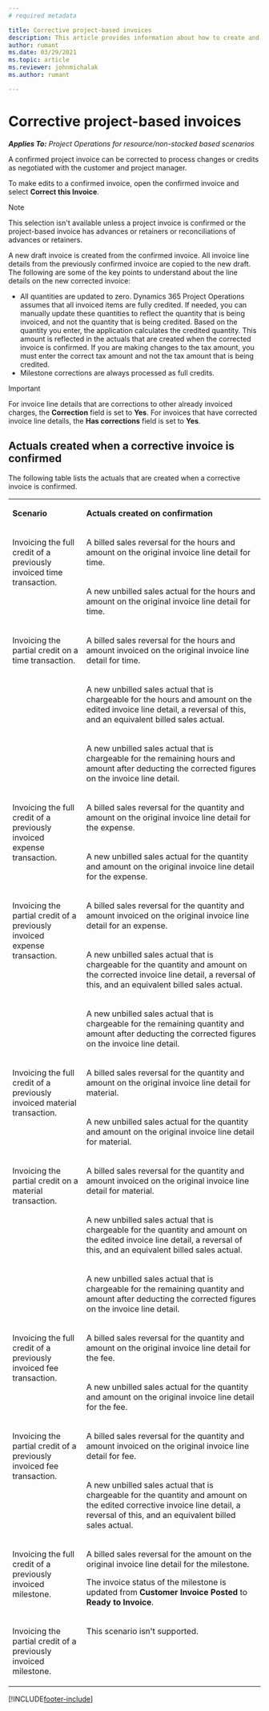 ```yaml
---
# required metadata

title: Corrective project-based invoices
description: This article provides information about how to create and confirm corrective project-based invoices in Project Operations.
author: rumant
ms.date: 03/29/2021
ms.topic: article
ms.reviewer: johnmichalak
ms.author: rumant

---
```



# Corrective project-based invoices

_**Applies To:** Project Operations for resource/non-stocked based scenarios_

A confirmed project invoice can be corrected to process changes or credits as negotiated with the customer and project manager.

To make edits to a confirmed invoice, open the confirmed invoice and select **Correct this Invoice**. 

> [!NOTE]
> This selection isn't available unless a project invoice is confirmed or the project-based invoice has advances or retainers or reconciliations of advances or retainers.

A new draft invoice is created from the confirmed invoice. All invoice line details from the previously confirmed invoice are copied to the new draft. The following are some of the key points to understand about the line details on the new corrected invoice:

- All quantities are updated to zero. Dynamics 365 Project Operations assumes that all invoiced items are fully credited. If needed, you can manually update these quantities to reflect the quantity that is being invoiced, and not the quantity that is being credited. Based on the quantity you enter, the application calculates the credited quantity. This amount is reflected in the actuals that are created when the corrected invoice is confirmed. If you are making changes to the tax amount, you must enter the correct tax amount and not the tax amount that is being credited.
- Milestone corrections are always processed as full credits.


> [!IMPORTANT]
> For invoice line details that are corrections to other already invoiced charges, the **Correction** field is set to **Yes**. For invoices that have corrected invoice line details, the **Has corrections** field is set to **Yes**.

## Actuals created when a corrective invoice is confirmed

The following table lists the actuals that are created when a corrective invoice is confirmed.

<table border="0" cellspacing="0" cellpadding="0">
    <tbody>
        <tr>
            <td width="216" valign="top">
                <p>
                    <strong>Scenario</strong>
                </p>
            </td>
            <td width="808" valign="top">
                <p>
                    <strong>Actuals created on confirmation</strong>
                </p>
            </td>
        </tr>
        <tr>
            <td width="216" rowspan="2" valign="top">
                <p>
                    Invoicing the full credit of a previously invoiced time
                    transaction.
                </p>
            </td>
            <td width="408" valign="top">
                <p>
                    A billed sales reversal for the hours and amount on the
                    original invoice line detail for time.
                </p>
            </td>
        </tr>
        <tr>
            <td width="408" valign="top">
                <p>
                    A new unbilled sales actual for the hours and amount on the
                    original invoice line detail for time.
                </p>
            </td>
        </tr>
        <tr>
            <td width="216" rowspan="3" valign="top">
                <p>
                    Invoicing the partial credit on a time transaction.
                </p>
            </td>
            <td width="408" valign="top">
                <p>
                    A billed sales reversal for the hours and amount invoiced
                    on the original invoice line detail for time.
                </p>
            </td>
        </tr>
        <tr>
            <td width="408" valign="top">
                <p>
                    A new unbilled sales actual that is chargeable for the
                    hours and amount on the edited invoice
                    line detail, a reversal of this, and an equivalent billed sales actual.
                </p>
            </td>
        </tr>
        <tr>
            <td width="408" valign="top">
                <p>
                    A new unbilled sales actual that is chargeable for the
                    remaining hours and amount after deducting the corrected
                    figures on the invoice line detail.
                </p>
            </td>
        </tr>
        <tr>
            <td width="216" rowspan="2" valign="top">
                <p>
                    Invoicing the full credit of a previously invoiced expense
                    transaction.
                </p>
            </td>
            <td width="408" valign="top">
                <p>
                    A billed sales reversal for the quantity and amount on the
                    original invoice line detail for the expense.
                </p>
            </td>
        </tr>
        <tr>
            <td width="408" valign="top">
                <p>
                    A new unbilled sales actual for the quantity and amount on
                    the original invoice line detail for the expense.
                </p>
            </td>
        </tr>
        <tr>
            <td width="216" rowspan="3" valign="top">
                <p>
                    Invoicing the partial credit of a previously invoiced expense
                    transaction.
                </p>
            </td>
            <td width="408" valign="top">
                <p>
                    A billed sales reversal for the quantity and amount
                    invoiced on the original invoice line detail for an expense.
                </p>
            </td>
        </tr>
        <tr>
            <td width="408" valign="top">
                <p>
                    A new unbilled sales actual that is chargeable for the
                    quantity and amount on the corrected invoice
                    line detail, a reversal of this, and an equivalent billed sales actual.
                </p>
            </td>
        </tr>
        <tr>
            <td width="408" valign="top">
                <p>
                    A new unbilled sales actual that is chargeable for the
                    remaining quantity and amount after deducting the corrected
                    figures on the invoice line detail.
                </p>
            </td>
        </tr>
                <tr>
            <td width="216" rowspan="2" valign="top">
                <p>
                    Invoicing the full credit of a previously invoiced material
                    transaction.
                </p>
            </td>
            <td width="408" valign="top">
                <p>
                    A billed sales reversal for the quantity and amount on the
                    original invoice line detail for material.
                </p>
            </td>
        </tr>
        <tr>
            <td width="408" valign="top">
                <p>
                    A new unbilled sales actual for the quantity and amount on the
                    original invoice line detail for material.
                </p>
            </td>
        </tr>
        <tr>
            <td width="216" rowspan="3" valign="top">
                <p>
                    Invoicing the partial credit on a material transaction.
                </p>
            </td>
            <td width="408" valign="top">
                <p>
                    A billed sales reversal for the quantity and amount invoiced
                    on the original invoice line detail for material.
                </p>
            </td>
        </tr>
        <tr>
            <td width="408" valign="top">
                <p>
                    A new unbilled sales actual that is chargeable for the
                    quantity and amount on the edited invoice
                    line detail, a reversal of this, and an equivalent billed sales actual.
                </p>
            </td>
        </tr>
        <tr>
            <td width="408" valign="top">
                <p>
                    A new unbilled sales actual that is chargeable for the
                    remaining quantity and amount after deducting the corrected
                    figures on the invoice line detail.
                </p>
            </td>
        </tr>
        <tr>
            <td width="216" rowspan="2" valign="top">
                <p>
                    Invoicing the full credit of a previously invoiced fee
                    transaction.
                </p>
            </td>
            <td width="408" valign="top">
                <p>
                    A billed sales reversal for the quantity and amount on the
                    original invoice line detail for the fee.
                </p>
            </td>
        </tr>
        <tr>
            <td width="408" valign="top">
                <p>
                    A new unbilled sales actual for the quantity and amount on
                    the original invoice line detail for the fee.
                </p>
            </td>
        </tr>
        <tr>
            <td width="216" rowspan="2" valign="top">
                <p>
                    Invoicing the partial credit of a previously invoiced fee
                    transaction.
                </p>
            </td>
            <td width="408" valign="top">
                <p>
                    A billed sales reversal for the quantity and amount
                    invoiced on the original invoice line detail for fee.
                </p>
            </td>
        </tr>
        <tr>
            <td width="408" valign="top">
                <p>
                    A new unbilled sales actual that is chargeable for the
                    quantity and amount on the edited corrective invoice
                    line detail, a reversal of this, and an equivalent billed sales actual.
                </p>
            </td>
        </tr>
        <tr>
            <td width="216" valign="top">
                <p>
                    Invoicing the full credit of a previously invoiced milestone.
                </p>
            </td>
            <td width="408" valign="top">
                <p>
                    A billed sales reversal for the amount on the original
                    invoice line detail for the milestone.
                </p>
                <p>
                    The invoice status of the milestone is updated from <b>Customer Invoice Posted</b> to <b>Ready to Invoice</b>.
                </p>
            </td>
        </tr>
        <tr>
            <td width="216" valign="top">
                <p>
                    Invoicing the partial credit of a previously invoiced
                    milestone.
                </p>
            </td>
            <td width="408" valign="top">
                <p>
                    This scenario isn't supported.
                </p>
            </td>
        </tr>       
    </tbody>
</table>


[!INCLUDE[footer-include](../includes/footer-banner.md)]
